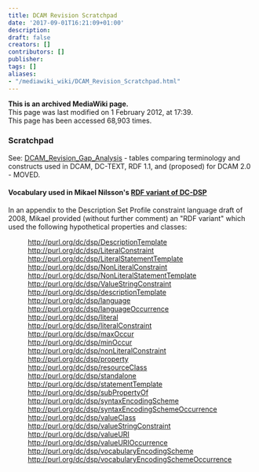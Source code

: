 ```yaml
---
title: DCAM Revision Scratchpad
date: '2017-09-01T16:21:09+01:00'
description: 
draft: false
creators: []
contributors: []
publisher: 
tags: []
aliases:
- "/mediawiki_wiki/DCAM_Revision_Scratchpad.html"
---
```


 **This is an archived MediaWiki page.**  
This page was last modified on 1 February 2012, at 17:39.  
This page has been accessed 68,903 times.

### Scratchpad 

See: [DCAM\_Revision\_Gap\_Analysis](/mediawiki_wiki/DCAM_Revision_Gap_Analysis.md) - tables comparing terminology and constructs used in DCAM, DC-TEXT, RDF 1.1, and (proposed) for DCAM 2.0 - MOVED.

#### Vocabulary used in Mikael Nilsson's [RDF variant of DC-DSP](http://dublincore.org/documents/dc-dsp/#sect-8) 

In an appendix to the Description Set Profile constraint language draft of 2008, Mikael provided (without further comment) an "RDF variant" which used the following hypothetical properties and classes:

<dl>
<dd>
<a href="http://purl.org/dc/dsp/DescriptionTemplate" class="external free" rel="nofollow">http://purl.org/dc/dsp/DescriptionTemplate</a>
</dd>
<dd>
<a href="http://purl.org/dc/dsp/LiteralConstraint" class="external free" rel="nofollow">http://purl.org/dc/dsp/LiteralConstraint</a>
</dd>
<dd>
<a href="http://purl.org/dc/dsp/LiteralStatementTemplate" class="external free" rel="nofollow">http://purl.org/dc/dsp/LiteralStatementTemplate</a>
</dd>
<dd>
<a href="http://purl.org/dc/dsp/NonLiteralConstraint" class="external free" rel="nofollow">http://purl.org/dc/dsp/NonLiteralConstraint</a>
</dd>
<dd>
<a href="http://purl.org/dc/dsp/NonLiteralStatementTemplate" class="external free" rel="nofollow">http://purl.org/dc/dsp/NonLiteralStatementTemplate</a>
</dd>
<dd>
<a href="http://purl.org/dc/dsp/ValueStringConstraint" class="external free" rel="nofollow">http://purl.org/dc/dsp/ValueStringConstraint</a>
</dd>
<dd>
<a href="http://purl.org/dc/dsp/descriptionTemplate" class="external free" rel="nofollow">http://purl.org/dc/dsp/descriptionTemplate</a>
</dd>
<dd>
<a href="http://purl.org/dc/dsp/language" class="external free" rel="nofollow">http://purl.org/dc/dsp/language</a>
</dd>
<dd>
<a href="http://purl.org/dc/dsp/languageOccurrence" class="external free" rel="nofollow">http://purl.org/dc/dsp/languageOccurrence</a>
</dd>
<dd>
<a href="http://purl.org/dc/dsp/literal" class="external free" rel="nofollow">http://purl.org/dc/dsp/literal</a>
</dd>
<dd>
<a href="http://purl.org/dc/dsp/literalConstraint" class="external free" rel="nofollow">http://purl.org/dc/dsp/literalConstraint</a>
</dd>
<dd>
<a href="http://purl.org/dc/dsp/maxOccur" class="external free" rel="nofollow">http://purl.org/dc/dsp/maxOccur</a>
</dd>
<dd>
<a href="http://purl.org/dc/dsp/minOccur" class="external free" rel="nofollow">http://purl.org/dc/dsp/minOccur</a>
</dd>
<dd>
<a href="http://purl.org/dc/dsp/nonLiteralConstraint" class="external free" rel="nofollow">http://purl.org/dc/dsp/nonLiteralConstraint</a>
</dd>
<dd>
<a href="http://purl.org/dc/dsp/property" class="external free" rel="nofollow">http://purl.org/dc/dsp/property</a>
</dd>
<dd>
<a href="http://purl.org/dc/dsp/resourceClass" class="external free" rel="nofollow">http://purl.org/dc/dsp/resourceClass</a>
</dd>
<dd>
<a href="http://purl.org/dc/dsp/standalone" class="external free" rel="nofollow">http://purl.org/dc/dsp/standalone</a>
</dd>
<dd>
<a href="http://purl.org/dc/dsp/statementTemplate" class="external free" rel="nofollow">http://purl.org/dc/dsp/statementTemplate</a>
</dd>
<dd>
<a href="http://purl.org/dc/dsp/subPropertyOf" class="external free" rel="nofollow">http://purl.org/dc/dsp/subPropertyOf</a>
</dd>
<dd>
<a href="http://purl.org/dc/dsp/syntaxEncodingScheme" class="external free" rel="nofollow">http://purl.org/dc/dsp/syntaxEncodingScheme</a>
</dd>
<dd>
<a href="http://purl.org/dc/dsp/syntaxEncodingSchemeOccurrence" class="external free" rel="nofollow">http://purl.org/dc/dsp/syntaxEncodingSchemeOccurrence</a>
</dd>
<dd>
<a href="http://purl.org/dc/dsp/valueClass" class="external free" rel="nofollow">http://purl.org/dc/dsp/valueClass</a>
</dd>
<dd>
<a href="http://purl.org/dc/dsp/valueStringConstraint" class="external free" rel="nofollow">http://purl.org/dc/dsp/valueStringConstraint</a>
</dd>
<dd>
<a href="http://purl.org/dc/dsp/valueURI" class="external free" rel="nofollow">http://purl.org/dc/dsp/valueURI</a>
</dd>
<dd>
<a href="http://purl.org/dc/dsp/valueURIOccurrence" class="external free" rel="nofollow">http://purl.org/dc/dsp/valueURIOccurrence</a>
</dd>
<dd>
<a href="http://purl.org/dc/dsp/vocabularyEncodingScheme" class="external free" rel="nofollow">http://purl.org/dc/dsp/vocabularyEncodingScheme</a>
</dd>
<dd>
<a href="http://purl.org/dc/dsp/vocabularyEncodingSchemeOccurrence" class="external free" rel="nofollow">http://purl.org/dc/dsp/vocabularyEncodingSchemeOccurrence</a>
</dd>
</dl>

